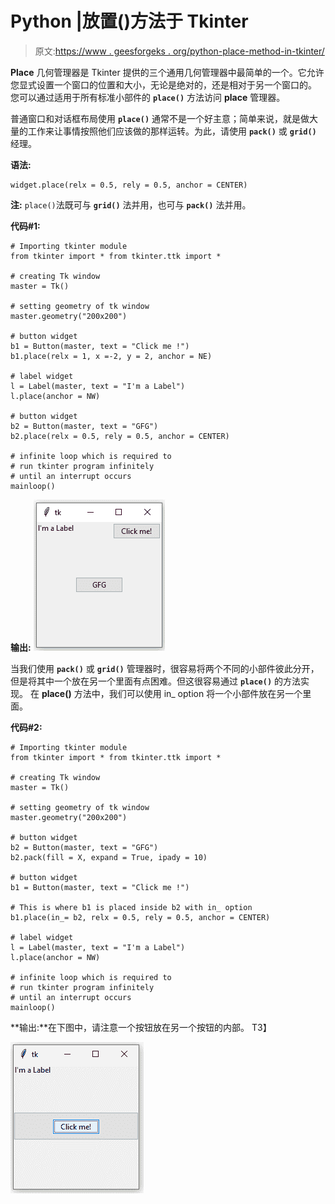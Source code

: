 # Python |放置()方法于 Tkinter

> 原文:[https://www . geesforgeks . org/python-place-method-in-tkinter/](https://www.geeksforgeeks.org/python-place-method-in-tkinter/)

**Place** 几何管理器是 Tkinter 提供的三个通用几何管理器中最简单的一个。它允许您显式设置一个窗口的位置和大小，无论是绝对的，还是相对于另一个窗口的。
您可以通过适用于所有标准小部件的 **`place()`** 方法访问 **place** 管理器。

普通窗口和对话框布局使用 **`place()`** 通常不是一个好主意；简单来说，就是做大量的工作来让事情按照他们应该做的那样运转。为此，请使用 **`pack()`** 或 **`grid()`** 经理。

**语法:**

```
widget.place(relx = 0.5, rely = 0.5, anchor = CENTER)

```

**注:** `place()`法既可与 **`grid()`** 法并用，也可与 **`pack()`** 法并用。

**代码#1:**

```
# Importing tkinter module
from tkinter import * from tkinter.ttk import *

# creating Tk window
master = Tk()

# setting geometry of tk window
master.geometry("200x200")

# button widget
b1 = Button(master, text = "Click me !")
b1.place(relx = 1, x =-2, y = 2, anchor = NE)

# label widget
l = Label(master, text = "I'm a Label")
l.place(anchor = NW)

# button widget
b2 = Button(master, text = "GFG")
b2.place(relx = 0.5, rely = 0.5, anchor = CENTER)

# infinite loop which is required to
# run tkinter program infinitely
# until an interrupt occurs
mainloop()
```

**输出:**
![](img/bb5426aa8c2311af070d2888b08333b8.png)

当我们使用 **`pack()`** 或 **`grid()`** 管理器时，很容易将两个不同的小部件彼此分开，但是将其中一个放在另一个里面有点困难。但这很容易通过 **`place()`** 的方法实现。
在 **place()** 方法中，我们可以使用 in_ option 将一个小部件放在另一个里面。

**代码#2:**

```
# Importing tkinter module
from tkinter import * from tkinter.ttk import *

# creating Tk window
master = Tk()

# setting geometry of tk window
master.geometry("200x200")

# button widget
b2 = Button(master, text = "GFG")
b2.pack(fill = X, expand = True, ipady = 10)

# button widget
b1 = Button(master, text = "Click me !")

# This is where b1 is placed inside b2 with in_ option
b1.place(in_= b2, relx = 0.5, rely = 0.5, anchor = CENTER)

# label widget
l = Label(master, text = "I'm a Label")
l.place(anchor = NW)

# infinite loop which is required to
# run tkinter program infinitely
# until an interrupt occurs
mainloop()
```

**输出:**在下图中，请注意一个按钮放在另一个按钮的内部。
T3】

![](img/f1263585c5dd1d6fa784951ba7f9cce6.png)